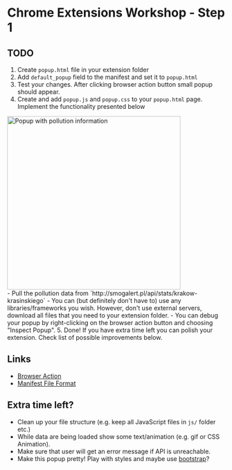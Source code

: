 # Chrome Extensions Workshop - Step 1

## TODO
1. Create `popup.html` file in your extension folder
2. Add `default_popup` field to the manifest and set it to `popup.html`
3. Test your changes. After clicking browser action button small popup should appear.
4. Create and add `popup.js` and `popup.css` to your `popup.html` page. Implement the functionality presented below
<img src="http://i.imgur.com/Fz1xfHz.png" alt="Popup with pollution information" style="width:400px;display:block" />
	- Pull the pollution data from `http://smogalert.pl/api/stats/krakow-krasinskiego`
	- You can (but definitely don't have to) use any libraries/frameworks you wish. However, don't use external servers, download all files that you need to your extension folder.
	- You can debug your popup by right-clicking on the browser action button and choosing "Inspect Popup".
5. Done! If you have extra time left you can polish your extension. Check list of possible improvements below.

## Links
- [Browser Action](http://developer.chrome.com/extensions/browserAction.html)
- [Manifest File Format](http://developer.chrome.com/extensions/manifest.html)

## Extra time left?
- Clean up your file structure (e.g. keep all JavaScript files in `js/` folder etc.)
- While data are being loaded show some text/animation (e.g. gif or CSS Animation).
- Make sure that user will get an error message if API is unreachable.
- Make this popup pretty! Play with styles and maybe use [bootstrap](http://getbootstrap.com/)?
